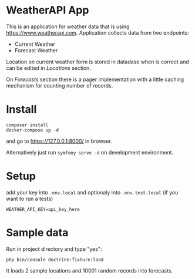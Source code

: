 # WeatherAPI App
This is an application for weather data that is using https://www.weatherapi.com.
Application collects data from two endpoints:
* Current Weather
* Forecast Weather

Location on current weather form is stored in datadase when is correct and can be edited in _Locations_ section.

On _Forecasts_ section there is a pager implementation with a little caching mechanism for counting number of records.


# Install
```shell
composer install
docker-compose up -d
```
and go to https://127.0.0.1:8000/ in browser.

Alternatively just run `symfony serve -d` on development environment.

# Setup
add your key into `.env.local` and optionaly into `.env.test.local` (if you want to run a tests)
```shell
WEATHER_API_KEY=api_key_here
```

# Sample data
Run in project directory and type "yes":
```shell
php bin/console doctrine:fixture:load
```
It loads 2 sample locations and 10001 random records into forecasts.
